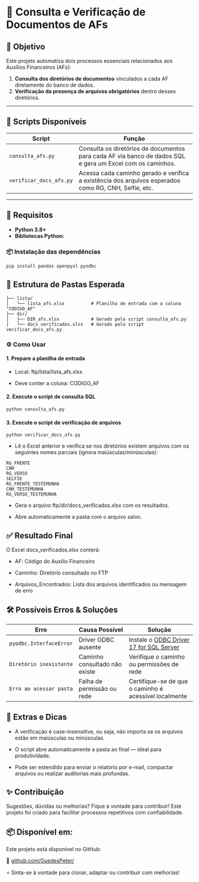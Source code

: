# 📘 Consulta e Verificação de Documentos de AFs

## 📌 Objetivo

Este projeto automatiza dois processos essenciais relacionados aos Auxílios Financeiros (AFs):

1. **Consulta dos diretórios de documentos** vinculados a cada AF diretamente do banco de dados.
2. **Verificação da presença de arquivos obrigatórios** dentro desses diretórios.

---

## 🚀 Scripts Disponíveis

| Script | Função |
|--------|--------|
| `consulta_afs.py` | Consulta os diretórios de documentos para cada AF via banco de dados SQL e gera um Excel com os caminhos. |
| `verificar_docs_afs.py` | Acessa cada caminho gerado e verifica a existência dos arquivos esperados como RG, CNH, Selfie, etc. |

---

## 🧱 Requisitos

- **Python 3.8+**
- **Bibliotecas Python:**

### 📦 Instalação das dependências

```bash
pip install pandas openpyxl pyodbc
```

## 📁 Estrutura de Pastas Esperada

```ftp/
├── lista/
│   └── lista_afs.xlsx          # Planilha de entrada com a coluna "CODIGO_AF"
├── dir/
│   ├── DIR_afs.xlsx            # Gerado pelo script consulta_afs.py
│   └── docs_verificados.xlsx   # Gerado pelo script verificar_docs_afs.py
```

### ⚙️ Como Usar

#### 1. Prepare a planilha de entrada
 - Local: ftp/lista/lista_afs.xlsx

- Deve conter a coluna: CODIGO_AF

#### 2. Execute o script de consulta SQL

```
python consulta_afs.py
```

#### 3. Execute o script de verificação de arquivos
```
python verificar_docs_afs.py
```

- Lê o Excel anterior e verifica se nos diretórios existem arquivos com os seguintes nomes parciais (ignora maiúsculas/minúsculas):

```
RG_FRENTE
CNH
RG_VERSO
SELFIE
RG_FRENTE_TESTEMUNHA
CNH_TESTEMUNHA
RG_VERSO_TESTEMUNHA
```
- Gera o arquivo ftp/dir/docs_verificados.xlsx com os resultados.

- Abre automaticamente a pasta com o arquivo salvo.


## ✅ Resultado Final

O Excel docs_verificados.xlsx conterá:

- AF: Código do Auxílio Financeiro

- Caminho: Diretório consultado no FTP

- Arquivos_Encontrados: Lista dos arquivos identificados ou mensagem de erro

## 🛠️ Possíveis Erros & Soluções

| Erro                    | Causa Possível                | Solução                                                                                                                           |
| ----------------------- | ----------------------------- | --------------------------------------------------------------------------------------------------------------------------------- |
| `pyodbc.InterfaceError` | Driver ODBC ausente           | Instale o [ODBC Driver 17 for SQL Server](https://learn.microsoft.com/pt-br/sql/connect/odbc/download-odbc-driver-for-sql-server) |
| `Diretório inexistente` | Caminho consultado não existe | Verifique o caminho ou permissões de rede                                                                                         |
| `Erro ao acessar pasta` | Falha de permissão ou rede    | Certifique-se de que o caminho é acessível localmente                                                                             |

## 🤖 Extras e Dicas

 - A verificação é case-insensitive, ou seja, não importa se os arquivos estão em maiúsculas ou minúsculas.

- O script abre automaticamente a pasta ao final — ideal para produtividade.

- Pode ser estendido para enviar o relatório por e-mail, compactar arquivos ou realizar auditorias mais profundas.


## ✨ Contribuição

Sugestões, dúvidas ou melhorias? Fique à vontade para contribuir! Este projeto foi criado para facilitar processos repetitivos com confiabilidade.

## 📦 Disponível em:
Este projeto está disponível no GitHub:

🔗 [github.com/GuedesPeter/](https://github.com/GuedesPeter/diretorios_imagens_cessao)

⭐ Sinta-se à vontade para clonar, adaptar ou contribuir com melhorias!